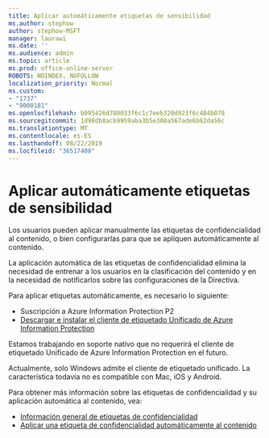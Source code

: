 ```yaml
---
title: Aplicar automáticamente etiquetas de sensibilidad
ms.author: stephow
author: stephow-MSFT
manager: laurawi
ms.date: ''
ms.audience: admin
ms.topic: article
ms.prod: office-online-server
ROBOTS: NOINDEX, NOFOLLOW
localization_priority: Normal
ms.custom:
- "1737"
- "9000181"
ms.openlocfilehash: b095426d780033f6c1c7eeb320d923f6c484b078
ms.sourcegitcommit: 1d98db8acb9959aba3b5e308a567ade6b62da56c
ms.translationtype: MT
ms.contentlocale: es-ES
ms.lasthandoff: 08/22/2019
ms.locfileid: "36517408"
---
```

# <a name="auto-apply-sensitivity-labels"></a>Aplicar automáticamente etiquetas de sensibilidad

Los usuarios pueden aplicar manualmente las etiquetas de confidencialidad al contenido, o bien configurarlas para que se apliquen automáticamente al contenido.

La aplicación automática de las etiquetas de confidencialidad elimina la necesidad de entrenar a los usuarios en la clasificación del contenido y en la necesidad de notificarlos sobre las configuraciones de la Directiva.

Para aplicar etiquetas automáticamente, es necesario lo siguiente:

- Suscripción a Azure Information Protection P2
- [Descargar e instalar el cliente de etiquetado Unificado de Azure Information Protection](https://docs.microsoft.com/azure/information-protection/rms-client/install-unifiedlabelingclient-app)

Estamos trabajando en soporte nativo que no requerirá el cliente de etiquetado Unificado de Azure Information Protection en el futuro.

Actualmente, solo Windows admite el cliente de etiquetado unificado.  La característica todavía no es compatible con Mac, iOS y Android.

Para obtener más información sobre las etiquetas de confidencialidad y su aplicación automática al contenido, vea:

- [Información general de etiquetas de confidencialidad](https://docs.microsoft.com/office365/securitycompliance/sensitivity-labels)
- [Aplicar una etiqueta de confidencialidad automáticamente al contenido](https://docs.microsoft.com/office365/securitycompliance/apply_sensitivity_label_automatically)